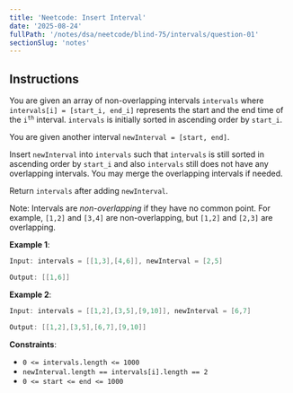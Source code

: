 ```yaml
---
title: 'Neetcode: Insert Interval'
date: '2025-08-24'
fullPath: '/notes/dsa/neetcode/blind-75/intervals/question-01'
sectionSlug: 'notes'
---
```


## Instructions

You are given an array of non-overlapping intervals `intervals` where `intervals[i] = [start_i, end_i]` represents the start and the end time of the <code>i<sup>th</sup></code> interval. `intervals` is initially sorted in ascending order by `start_i`.

You are given another interval `newInterval = [start, end]`.

Insert `newInterval` into `intervals` such that `intervals` is still sorted in ascending order by `start_i` and also `intervals` still does not have any overlapping intervals. You may merge the overlapping intervals if needed.

Return `intervals` after adding `newInterval`.

Note: Intervals are _non-overlapping_ if they have no common point. For example, `[1,2]` and `[3,4]` are non-overlapping, but `[1,2]` and `[2,3]` are overlapping.

**Example 1**:

```Java
Input: intervals = [[1,3],[4,6]], newInterval = [2,5]

Output: [[1,6]]
```

**Example 2**:

```Java
Input: intervals = [[1,2],[3,5],[9,10]], newInterval = [6,7]

Output: [[1,2],[3,5],[6,7],[9,10]]
```

**Constraints**:

- `0 <= intervals.length <= 1000`
- `newInterval.length == intervals[i].length == 2`
- `0 <= start <= end <= 1000`
